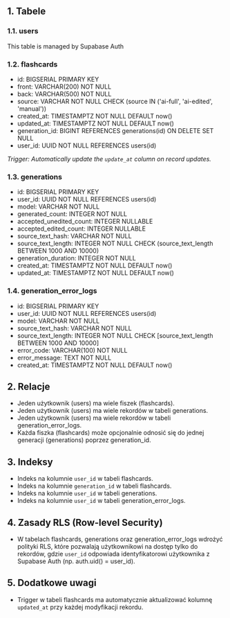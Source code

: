 ## 1. Tabele

### 1.1. users

This table is managed by Supabase Auth

### 1.2. flashcards

- id: BIGSERIAL PRIMARY KEY
- front: VARCHAR(200) NOT NULL
- back: VARCHAR(500) NOT NULL
- source: VARCHAR NOT NULL CHECK (source IN ('ai-full', 'ai-edited', 'manual'))
- created_at: TIMESTAMPTZ NOT NULL DEFAULT now()
- updated_at: TIMESTAMPTZ NOT NULL DEFAULT now()
- generation_id: BIGINT REFERENCES generations(id) ON DELETE SET NULL
- user_id: UUID NOT NULL REFERENCES users(id)

*Trigger: Automatically update the `update_at` column on record updates.*

### 1.3. generations

- id: BIGSERIAL PRIMARY KEY
- user_id: UUID NOT NULL REFERENCES users(id)
- model: VARCHAR NOT NULL
- generated_count: INTEGER NOT NULL
- accepted_unedited_count: INTEGER NULLABLE
- accepted_edited_count: INTEGER NULLABLE
- source_text_hash: VARCHAR NOT NULL
- source_text_length: INTEGER NOT NULL CHECK (source_text_length BETWEEN 1000 AND 10000)
- generation_duration: INTEGER NOT NULL
- created_at: TIMESTAMPTZ NOT NULL DEFAULT now()
- updated_at: TIMESTAMPTZ NOT NULL DEFAULT now()

### 1.4. generation_error_logs

- id: BIGSERIAL PRIMARY KEY
- user_id: UUID NOT NULL REFERENCES users(id)
- model: VARCHAR NOT NULL
- source_text_hash: VARCHAR NOT NULL
- source_text_length: INTEGER NOT NULL CHECK [source_text_length BETWEEN 1000 AND 10000]
- error_code: VARCHAR(100) NOT NULL
- error_message: TEXT NOT NULL
- created_at: TIMESTAMPTZ NOT NULL DEFAULT now()

## 2. Relacje 

- Jeden użytkownik (users) ma wiele fiszek (flashcards).
- Jeden użytkownik (users) ma wiele rekordów w tabeli generations.
- Jeden użytkownik (users) ma wiele rekordów w tabeli generation_error_logs.
- Każda fiszka (flashcards) może opcjonalnie odnosić się do jednej generacji (generations) poprzez generation_id.

## 3. Indeksy

- Indeks na kolumnie `user_id` w tabeli flashcards.
- Indeks na kolumnie `generation_id` w tabeli flashcards.
- Indeks na kolumnie `user_id` w tabeli generations.
- Indeks na kolumnie `user_id` w tabeli generation_error_logs.

## 4. Zasady RLS (Row-level Security)

- W tabelach flashcards, generations oraz generation_error_logs wdrożyć polityki RLS, które pozwalają użytkownikowi na dostęp tylko do rekordów, gdzie `user_id` odpowiada identyfikatorowi użytkownika z Supabase Auth (np. auth.uid() = user_id).

## 5. Dodatkowe uwagi

- Trigger w tabeli flashcards ma automatycznie aktualizować kolumnę `updated_at` przy każdej modyfikacji rekordu.